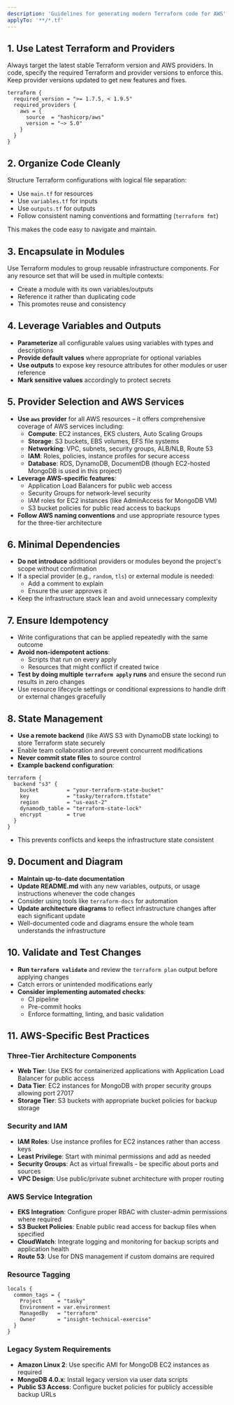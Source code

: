 ```yaml
---
description: 'Guidelines for generating modern Terraform code for AWS'
applyTo: '**/*.tf'
---
```


## 1. Use Latest Terraform and Providers
Always target the latest stable Terraform version and AWS providers. In code, specify the required Terraform and provider versions to enforce this. Keep provider versions updated to get new features and fixes.

```hcl
terraform {
  required_version = ">= 1.7.5, < 1.9.5"
  required_providers {
    aws = {
      source  = "hashicorp/aws"
      version = "~> 5.0"
    }
  }
}
```

## 2. Organize Code Cleanly
Structure Terraform configurations with logical file separation:

- Use `main.tf` for resources
- Use `variables.tf` for inputs
- Use `outputs.tf` for outputs
- Follow consistent naming conventions and formatting (`terraform fmt`)

This makes the code easy to navigate and maintain.

## 3. Encapsulate in Modules

Use Terraform modules to group reusable infrastructure components. For any resource set that will be used in multiple contexts:

- Create a module with its own variables/outputs
- Reference it rather than duplicating code
- This promotes reuse and consistency

## 4. Leverage Variables and Outputs

- **Parameterize** all configurable values using variables with types and descriptions
- **Provide default values** where appropriate for optional variables
- **Use outputs** to expose key resource attributes for other modules or user reference
- **Mark sensitive values** accordingly to protect secrets

## 5. Provider Selection and AWS Services

- **Use `aws` provider** for all AWS resources – it offers comprehensive coverage of AWS services including:
  - **Compute**: EC2 instances, EKS clusters, Auto Scaling Groups
  - **Storage**: S3 buckets, EBS volumes, EFS file systems
  - **Networking**: VPC, subnets, security groups, ALB/NLB, Route 53
  - **IAM**: Roles, policies, instance profiles for secure access
  - **Database**: RDS, DynamoDB, DocumentDB (though EC2-hosted MongoDB is used in this project)
- **Leverage AWS-specific features**:
  - Application Load Balancers for public web access
  - Security Groups for network-level security
  - IAM roles for EC2 instances (like AdminAccess for MongoDB VM)
  - S3 bucket policies for public read access to backups
- **Follow AWS naming conventions** and use appropriate resource types for the three-tier architecture

## 6. Minimal Dependencies

- **Do not introduce** additional providers or modules beyond the project's scope without confirmation
- If a special provider (e.g., `random`, `tls`) or external module is needed:
  - Add a comment to explain
  - Ensure the user approves it
- Keep the infrastructure stack lean and avoid unnecessary complexity

## 7. Ensure Idempotency

- Write configurations that can be applied repeatedly with the same outcome
- **Avoid non-idempotent actions**:
  - Scripts that run on every apply
  - Resources that might conflict if created twice
- **Test by doing multiple `terraform apply` runs** and ensure the second run results in zero changes
- Use resource lifecycle settings or conditional expressions to handle drift or external changes gracefully

## 8. State Management

- **Use a remote backend** (like AWS S3 with DynamoDB state locking) to store Terraform state securely
- Enable team collaboration and prevent concurrent modifications
- **Never commit state files** to source control
- **Example backend configuration**:
```hcl
terraform {
  backend "s3" {
    bucket         = "your-terraform-state-bucket"
    key            = "tasky/terraform.tfstate"
    region         = "us-east-2"
    dynamodb_table = "terraform-state-lock"
    encrypt        = true
  }
}
```
- This prevents conflicts and keeps the infrastructure state consistent

## 9. Document and Diagram

- **Maintain up-to-date documentation**
- **Update README.md** with any new variables, outputs, or usage instructions whenever the code changes
- Consider using tools like `terraform-docs` for automation
- **Update architecture diagrams** to reflect infrastructure changes after each significant update
- Well-documented code and diagrams ensure the whole team understands the infrastructure

## 10. Validate and Test Changes

- **Run `terraform validate`** and review the `terraform plan` output before applying changes
- Catch errors or unintended modifications early
- **Consider implementing automated checks**:
  - CI pipeline
  - Pre-commit hooks
  - Enforce formatting, linting, and basic validation

## 11. AWS-Specific Best Practices

### Three-Tier Architecture Components
- **Web Tier**: Use EKS for containerized applications with Application Load Balancer for public access
- **Data Tier**: EC2 instances for MongoDB with proper security groups allowing port 27017
- **Storage Tier**: S3 buckets with appropriate bucket policies for backup storage

### Security and IAM
- **IAM Roles**: Use instance profiles for EC2 instances rather than access keys
- **Least Privilege**: Start with minimal permissions and add as needed
- **Security Groups**: Act as virtual firewalls - be specific about ports and sources
- **VPC Design**: Use public/private subnet architecture with proper routing

### AWS Service Integration
- **EKS Integration**: Configure proper RBAC with cluster-admin permissions where required
- **S3 Bucket Policies**: Enable public read access for backup files when specified
- **CloudWatch**: Integrate logging and monitoring for backup scripts and application health
- **Route 53**: Use for DNS management if custom domains are required

### Resource Tagging
```hcl
locals {
  common_tags = {
    Project     = "tasky"
    Environment = var.environment
    ManagedBy   = "terraform"
    Owner       = "insight-technical-exercise"
  }
}
```

### Legacy System Requirements
- **Amazon Linux 2**: Use specific AMI for MongoDB EC2 instances as required
- **MongoDB 4.0.x**: Install legacy version via user data scripts
- **Public S3 Access**: Configure bucket policies for publicly accessible backup URLs
